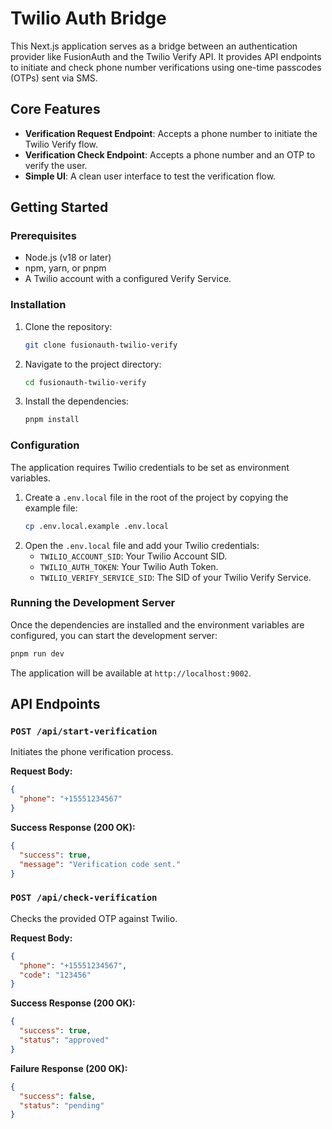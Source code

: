 # Twilio Auth Bridge

This Next.js application serves as a bridge between an authentication provider like FusionAuth and the Twilio Verify API. It provides API endpoints to initiate and check phone number verifications using one-time passcodes (OTPs) sent via SMS.

## Core Features

-   **Verification Request Endpoint**: Accepts a phone number to initiate the Twilio Verify flow.
-   **Verification Check Endpoint**: Accepts a phone number and an OTP to verify the user.
-   **Simple UI**: A clean user interface to test the verification flow.

## Getting Started

### Prerequisites

-   Node.js (v18 or later)
-   npm, yarn, or pnpm
-   A Twilio account with a configured Verify Service.

### Installation

1.  Clone the repository:
    ```bash
    git clone fusionauth-twilio-verify
    ```
2.  Navigate to the project directory:
    ```bash
    cd fusionauth-twilio-verify
    ```
3.  Install the dependencies:
    ```bash
    pnpm install
    ```

### Configuration

The application requires Twilio credentials to be set as environment variables.

1.  Create a `.env.local` file in the root of the project by copying the example file:
    ```bash
    cp .env.local.example .env.local
    ```
2.  Open the `.env.local` file and add your Twilio credentials:
    -   `TWILIO_ACCOUNT_SID`: Your Twilio Account SID.
    -   `TWILIO_AUTH_TOKEN`: Your Twilio Auth Token.
    -   `TWILIO_VERIFY_SERVICE_SID`: The SID of your Twilio Verify Service.

### Running the Development Server

Once the dependencies are installed and the environment variables are configured, you can start the development server:

```bash
pnpm run dev
```

The application will be available at `http://localhost:9002`.

## API Endpoints

### `POST /api/start-verification`

Initiates the phone verification process.

**Request Body:**

```json
{
  "phone": "+15551234567"
}
```

**Success Response (200 OK):**

```json
{
  "success": true,
  "message": "Verification code sent."
}
```

### `POST /api/check-verification`

Checks the provided OTP against Twilio.

**Request Body:**

```json
{
  "phone": "+15551234567",
  "code": "123456"
}
```

**Success Response (200 OK):**

```json
{
  "success": true,
  "status": "approved"
}
```
**Failure Response (200 OK):**

```json
{
  "success": false,
  "status": "pending" 
}
```